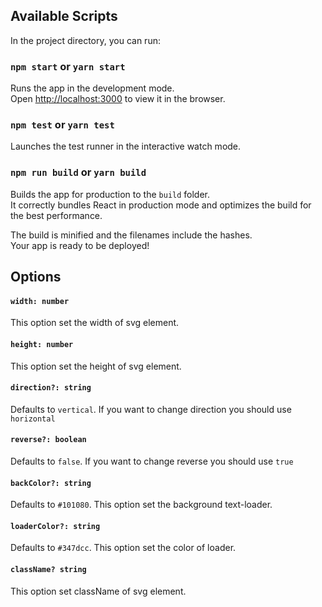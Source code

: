 ## Available Scripts

In the project directory, you can run:

### `npm start` or `yarn start`

Runs the app in the development mode.<br>
Open [http://localhost:3000](http://localhost:3000) to view it in the browser.

### `npm test` or `yarn test`

Launches the test runner in the interactive watch mode.<br>

### `npm run build` or `yarn build`

Builds the app for production to the `build` folder.<br>
It correctly bundles React in production mode and optimizes the build for the best performance.

The build is minified and the filenames include the hashes.<br>
Your app is ready to be deployed!


## Options

#### **`width: number`**

This option set the width of svg element.

#### **`height: number`**

This option set the height of svg element.

#### **`direction?: string`**

Defaults to `vertical`. If you want to change direction you should use `horizontal`

#### **`reverse?: boolean`**

Defaults to `false`. If you want to change reverse you should use `true`

#### **`backColor?: string`**

Defaults to `#101080`. This option set the background text-loader.

#### **`loaderColor?: string`**

Defaults to `#347dcc`. This option set the color of loader.

#### **`className? string`**

This option set className of svg element.
